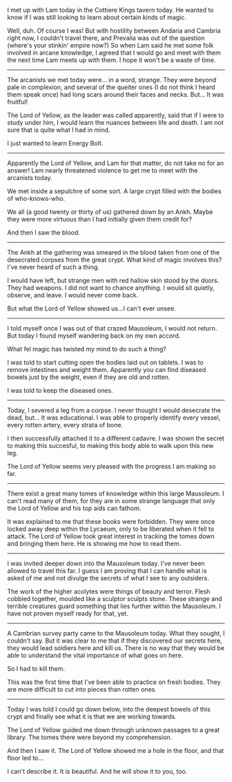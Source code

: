 I met up with Lam today in the
Cottiere Kings tavern today. He
wanted to know if I was still looking
to learn about certain kinds of magic.

Well, duh. Of course I was! But with
hostility between Andaria and
Cambria right now, I couldn't
travel there, and Prevalia was out
of the question (where's your stinkin'
empire now?) So when Lam said
he met some folk involved in arcane
knowledge, I agreed that I would go
and meet with them the next time Lam
meets up with them.
I hope it won't be a waste of time.



---





The arcanists we met today were...
in a word, strange. They were
beyond pale in complexion, and
several of the queiter ones (I do
not think I heard them speak once)
had long scars around their faces
and necks. But... It was fruitful!

The Lord of Yellow, as the leader
was called apparently, said that
if I were to study under him, I
would learn the nuances between
life and death. I am not sure
that is quite what I had in mind.

I just wanted to learn Energy Bolt.


---






Apparently the Lord of Yellow, and
Lam for that matter, do not take no
for an answer! Lam nearly
threatened violence to get me to
meet with the arcanists today.

We met inside a sepulchre of
some sort. A large crypt filled with
the bodies of who-knows-who.

We all (a good twenty or thirty of
us) gathered down by an Ankh. Maybe
they were more virtuous than I
had initially given them credit for?

And then I saw the blood.



---






The Ankh at the gathering was
smeared in the blood taken from
one of the desecrated corpses from
the great crypt. What kind of magic
involves this? I've never heard of
such a thing.

I would have left, but strange men
with red hallow skin stood by the
doors. They had weapons. I did not
want to chance anything. I would
sit quietly, observe, and leave.
I would never come back.

But what the Lord of Yellow showed
us...I can't ever unsee.



---





I told myself once I was out of that
crazed Mausoleum, I would not
return. But today I found myself
wandering back on my own accord.

What fel magic has twisted my
mind to do such a thing?

I was told to start cutting open the
bodies laid out on tablets. I was
to remove intestines and weight
them. Apparently you can find
diseased bowels just by the weight,
even if they are old and rotten.

I was told to keep the diseased ones.





---




Today, I severed a leg from a corpse.
I never thought I would desecrate
the dead, but... It was educational.
I was able to properly identify
every vessel, every rotten artery,
every strata of bone.

I then successfully attached it to
a different cadavre. I was shown
the secret to making this succesful,
to making this body able to
walk upon this new leg.

The Lord of Yellow seems very
pleased with the progress I am
making so far.





---



There exist a great many tomes of
knowledge within this large
Mausoleum. I can't read many of
them, for they are in some strange
language that only the Lord of
Yellow and his top aids can fathom.

It was explained to me that these
books were forbidden. They were
once locked away deep within the
Lycaeum, only to be liberated when
it fell to attack. The Lord of
Yellow took great interest in
tracking the tomes down and
bringing them here. He is showing
me how to read them.





---



I was invited deeper down into the
Mausoleum today. I've never been
allowed to travel this far. I guess
I am proving that I can handle what
is asked of me and not divulge
the secrets of what I see to any
outsiders.

The work of the higher acolytes
were things of beauty and terror.
Flesh cobbled together, moulded
like a sculptor sculpts stone. These
strange and terrible creatures
guard something that lies further
within the Mausoleum. I have not
proven myself ready for that, yet.





---



A Cambrian survey party came to
the Mausoleum today. What they
sought, I couldn't say. But it was
clear to me that if they discovered
our secrets here, they would lead
soldiers here and kill us.
There is no way that they would
be able to understand the vital
importance of what goes on here.

So I had to kill them.

This was the first time that I've
been able to practice on fresh
bodies. They are more difficult
to cut into pieces than rotten ones.



---





Today I was told I could go down
below, into the deepest bowels of
this crypt and finally see what it
is that we are working towards.

The Lord of Yellow guided me
down through unknown passages
to a great library. The tomes there
were beyond my comprehension.

And then I saw it. The Lord of
Yellow showed me a hole in the
floor, and that floor led to...

I can't describe it. It is beautiful.
And he will show it to you, too.
